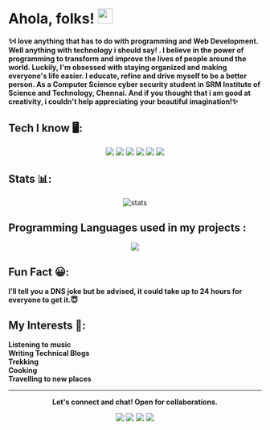 
<!--
**yadvi12/yadvi12** is a ✨ _special_ ✨ repository because its `README.md` (this file) appears on your GitHub profile.

Here are some ideas to get you started:

- 🔭 I’m currently working on ...
- 🌱 I’m currently learning ...
- 👯 I’m looking to collaborate on ...
- 🤔 I’m looking for help with ...
- 💬 Ask me about ...
- 📫 How to reach me: ...
- 😄 Pronouns: ...
- ⚡ Fun fact: ...
-->

# Ahola, folks! <img src="https://raw.githubusercontent.com/MartinHeinz/MartinHeinz/master/wave.gif" width="30px">


<b><p>✨I love anything that has to do with programming and Web Development. Well anything with technology i should say! . I believe in the power of programming to transform and improve the lives of people around the world. Luckily, I'm obsessed with staying organized and making everyone's life easier. I educate, refine and drive myself to be a better person. As a Computer Science cyber security student in SRM Institute of Science and Technology, Chennai. And if you thought that i am good at creativity, i couldn't help appreciating your beautiful imagination!✨</p></b>





## Tech I know 🖥:

<p align="center">
  
   
   <img src="https://img.shields.io/badge/OS-Linux-informational?style=flat&logo=Linux&logoColor=white&color=2bbc8a">
  <img src="https://img.shields.io/badge/Web Tech-Frontend and Backend-informational?style=flat&logo=CSS3&logoColor=white&color=2bbc8a">
  <img src="https://img.shields.io/badge/Language-C-informational?style=flat&logo=C&logoColor=white&color=2bbc8a">
  <img src="https://img.shields.io/badge/Language-Python-informational?style=flat&logo=Python&logoColor=white&color=2bbc8a">
  <img src="https://img.shields.io/badge/Tech-Docker-informational?style=flat&logo=Docker&logoColor=white&color=2bbc8a">
  <img src="https://img.shields.io/badge/OS-RHEL 8-informational?style=flat&logo=Linux&logoColor=white&color=2bbc8a">
  
  </p>
  
## Stats 📊:

<p align="center">
  
  <img src="https://github-readme-stats.vercel.app/api?username=yadvi12&show_icons=true&theme=nord" alt="stats">
  </p>
  
## Programming Languages used in my projects :

  <p align="center">
 
  <img src="https://github-readme-stats.vercel.app/api/top-langs/?username=yadvi12&layout=compact)">
  </p>
  
## Fun Fact 😀:

<p align="center">
 
  <b>I’ll tell you a DNS joke but be advised, it could take up to 24 hours for everyone to get it.😇</b>
  </p>
  
  ## My Interests 🎼:

<p align="center">

  <b>Listening to music</b><br />
  <b>Writing Technical Blogs</b><br />
  <b>Trekking</b><br />
  <b>Cooking</b><br />
  <b>Travelling to new places</b>
<hr>
<p align="center">
  <b>Let's connect and chat! Open for collaborations.</b>

  <p align="center">
    <a href="https://twitter.com/ivday21" alt="Twitter"><img src="https://raw.githubusercontent.com/jayehernandez/jayehernandez/3f5402efef9a0ae89211a6e04609558e862ca616/readme/twitter-fill.svg"></a>
    <a href="https://www.linkedin.com/in/yadvibhalla1210" alt="Linkedin"><img src="https://raw.githubusercontent.com/jayehernandez/jayehernandez/3f5402efef9a0ae89211a6e04609558e862ca616/readme/linkedin-fill.svg"></a>
    <a href="mailto:yadvibhalla2002@gmail.com" alt="Contact me"><img src="https://raw.githubusercontent.com/jayehernandez/jayehernandez/3f5402efef9a0ae89211a6e04609558e862ca616/readme/mail-fill.svg"></a>
    <a href="https://medium.com/@iivday21" alt="My site"><img src="https://raw.githubusercontent.com/jayehernandez/jayehernandez/3f5402efef9a0ae89211a6e04609558e862ca616/readme/external-link-line.svg"></a>
  </p>

 
</p>

